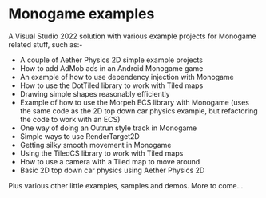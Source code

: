 # Monogame examples

A Visual Studio 2022 solution with various example projects for Monogame related stuff, such as:-

- A couple of Aether Physics 2D simple example projects
- How to add AdMob ads in an Android Monogame game
- An example of how to use dependency injection with Monogame
- How to use the DotTiled library to work with Tiled maps
- Drawing simple shapes reasonably efficiently
- Example of how to use the Morpeh ECS library with Monogame (uses the same code as the 2D top down car physics example, but refactoring the code to work with an ECS)
- One way of doing an Outrun style track in Monogame
- Simple ways to use RenderTarget2D
- Getting silky smooth movement in Monogame
- Using the TiledCS library to work with Tiled maps
- How to use a camera with a Tiled map to move around
- Basic 2D top down car physics using Aether Physics 2D

Plus various other little examples, samples and demos. More to come...
